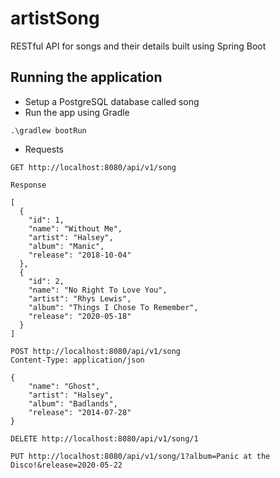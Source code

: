 # artistSong
RESTful API for songs and their details built using Spring Boot

## Running the application

- Setup a PostgreSQL database called song
- Run the app using Gradle
```
.\gradlew bootRun
```
- Requests
```
GET http://localhost:8080/api/v1/song

Response

[
  {
    "id": 1,
    "name": "Without Me",
    "artist": "Halsey",
    "album": "Manic",
    "release": "2018-10-04"
  },
  {
    "id": 2,
    "name": "No Right To Love You",
    "artist": "Rhys Lewis",
    "album": "Things I Chose To Remember",
    "release": "2020-05-18"
  }
]
```

```
POST http://localhost:8080/api/v1/song
Content-Type: application/json

{
    "name": "Ghost",
    "artist": "Halsey",
    "album": "Badlands",
    "release": "2014-07-28"
}
```

```
DELETE http://localhost:8080/api/v1/song/1
```

```
PUT http://localhost:8080/api/v1/song/1?album=Panic at the Disco!&release=2020-05-22
```